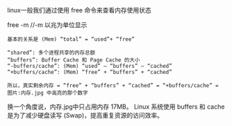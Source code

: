 linux一般我们通过使用 free 命令来查看内存使用状态

free -m
//-m 以兆为单位显示



    基本的关系是 (Mem) “total” = “used”+ “free”

    “shared”: 多个进程共享的内存总额
    “buffers”: Buffer Cache 和 Page Cache 的大小
    “-buffers/cache”: (Mem) “used” – “buffers” – “cached”
    “+buffers/cache”: (Mem) “free” + “buffers” + “cached”

    所以，真实剩余内存 = “free” + “buffers” + “cached” = “+buffers/cache” = 图片:内存.jpg 中高亮的那个数字

换一个角度说，内存.jpg中只占用内存 17MB。
Linux 系统使用 buffers 和 cache 是为了减少硬盘读写 (Swap)，提高重复资源的访问效率。
